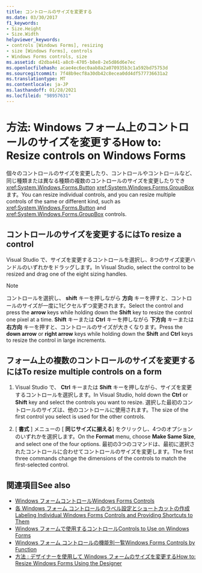 ```yaml
---
title: コントロールのサイズを変更する
ms.date: 03/30/2017
f1_keywords:
- Size.Height
- Size.Width
helpviewer_keywords:
- controls [Windows Forms], resizing
- size [Windows Forms], controls
- Windows Forms controls, size
ms.assetid: d2dba441-a8c0-4705-b8e8-2e5d86d6e7ec
ms.openlocfilehash: acae4ec6ec0aab8a2a070935b3c1a592bd75753d
ms.sourcegitcommit: 7f48b9ecf8a30db42c8ecea0dd4df577736631a2
ms.translationtype: MT
ms.contentlocale: ja-JP
ms.lasthandoff: 01/28/2021
ms.locfileid: "98957631"
---
```

# <a name="how-to-resize-controls-on-windows-forms"></a><span data-ttu-id="489db-102">方法: Windows フォーム上のコントロールのサイズを変更する</span><span class="sxs-lookup"><span data-stu-id="489db-102">How to: Resize controls on Windows Forms</span></span>

<span data-ttu-id="489db-103">個々のコントロールのサイズを変更したり、コントロールやコントロールなど、同じ種類または異なる種類の複数のコントロールのサイズを変更したりでき <xref:System.Windows.Forms.Button> <xref:System.Windows.Forms.GroupBox> ます。</span><span class="sxs-lookup"><span data-stu-id="489db-103">You can resize individual controls, and you can resize multiple controls of the same or different kind, such as <xref:System.Windows.Forms.Button> and <xref:System.Windows.Forms.GroupBox> controls.</span></span>

## <a name="to-resize-a-control"></a><span data-ttu-id="489db-104">コントロールのサイズを変更するには</span><span class="sxs-lookup"><span data-stu-id="489db-104">To resize a control</span></span>

<span data-ttu-id="489db-105">Visual Studio で、サイズを変更するコントロールを選択し、8つのサイズ変更ハンドルのいずれかをドラッグします。</span><span class="sxs-lookup"><span data-stu-id="489db-105">In Visual Studio, select the control to be resized and drag one of the eight sizing handles.</span></span>

> [!NOTE]
> <span data-ttu-id="489db-106">コントロールを選択し、 **shift** キーを押しながら **方向** キーを押すと、コントロールのサイズが一度に1ピクセルずつ変更されます。</span><span class="sxs-lookup"><span data-stu-id="489db-106">Select the control and press the **arrow** keys while holding down the **Shift** key to resize the control one pixel at a time.</span></span> <span data-ttu-id="489db-107">**Shift** キーまたは **Ctrl** キーを押しながら **下方向** キーまたは **右方向** キーを押すと、コントロールのサイズが大きくなります。</span><span class="sxs-lookup"><span data-stu-id="489db-107">Press the **down arrow** or **right arrow** keys while holding down the **Shift** and **Ctrl** keys to resize the control in large increments.</span></span>

## <a name="to-resize-multiple-controls-on-a-form"></a><span data-ttu-id="489db-108">フォーム上の複数のコントロールのサイズを変更するには</span><span class="sxs-lookup"><span data-stu-id="489db-108">To resize multiple controls on a form</span></span>

1. <span data-ttu-id="489db-109">Visual Studio で、 **Ctrl** キーまたは **Shift** キーを押しながら、サイズを変更するコントロールを選択します。</span><span class="sxs-lookup"><span data-stu-id="489db-109">In Visual Studio, hold down the **Ctrl** or **Shift** key and select the controls you want to resize.</span></span> <span data-ttu-id="489db-110">選択した最初のコントロールのサイズは、他のコントロールに使用されます。</span><span class="sxs-lookup"><span data-stu-id="489db-110">The size of the first control you select is used for the other controls.</span></span>

2. <span data-ttu-id="489db-111">[ **書式** ] メニューの [ **同じサイズに揃える**] をクリックし、4つのオプションのいずれかを選択します。</span><span class="sxs-lookup"><span data-stu-id="489db-111">On the **Format** menu, choose **Make Same Size**, and select one of the four options.</span></span> <span data-ttu-id="489db-112">最初の3つのコマンドは、最初に選択されたコントロールに合わせてコントロールのサイズを変更します。</span><span class="sxs-lookup"><span data-stu-id="489db-112">The first three commands change the dimensions of the controls to match the first-selected control.</span></span>

## <a name="see-also"></a><span data-ttu-id="489db-113">関連項目</span><span class="sxs-lookup"><span data-stu-id="489db-113">See also</span></span>

- [<span data-ttu-id="489db-114">Windows フォームコントロール</span><span class="sxs-lookup"><span data-stu-id="489db-114">Windows Forms Controls</span></span>](index.md)
- [<span data-ttu-id="489db-115">各 Windows フォーム コントロールのラベル設定とショートカットの作成</span><span class="sxs-lookup"><span data-stu-id="489db-115">Labeling Individual Windows Forms Controls and Providing Shortcuts to Them</span></span>](labeling-individual-windows-forms-controls-and-providing-shortcuts-to-them.md)
- [<span data-ttu-id="489db-116">Windows フォームで使用するコントロール</span><span class="sxs-lookup"><span data-stu-id="489db-116">Controls to Use on Windows Forms</span></span>](controls-to-use-on-windows-forms.md)
- [<span data-ttu-id="489db-117">Windows フォーム コントロールの機能別一覧</span><span class="sxs-lookup"><span data-stu-id="489db-117">Windows Forms Controls by Function</span></span>](windows-forms-controls-by-function.md)
- <span data-ttu-id="489db-118">[方法 : デザイナーを使用して Windows フォームのサイズを変更する](/previous-versions/visualstudio/visual-studio-2010/37k2zkwx(v=vs.100))</span><span class="sxs-lookup"><span data-stu-id="489db-118">[How to: Resize Windows Forms Using the Designer](/previous-versions/visualstudio/visual-studio-2010/37k2zkwx(v=vs.100))</span></span>

